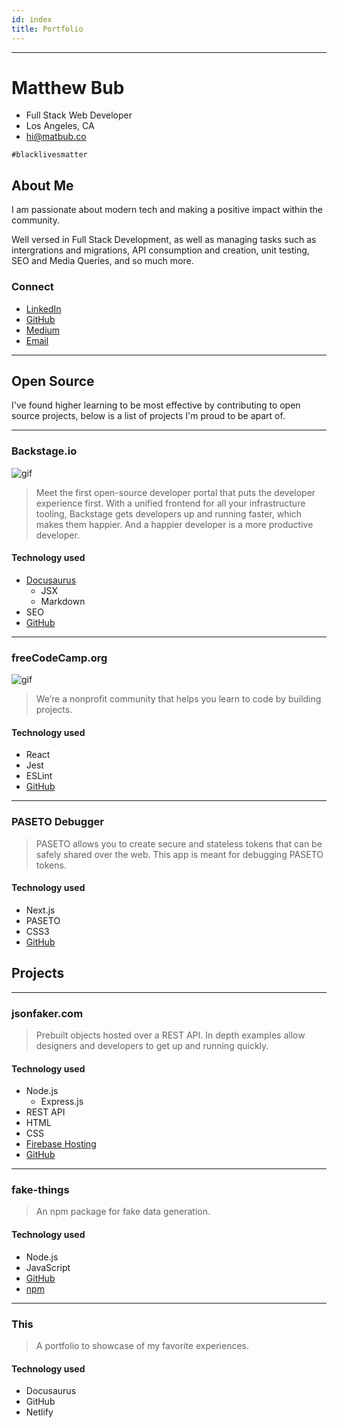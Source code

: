 ```yaml
---
id: index
title: Portfolio
---
```


---

# Matthew Bub

- Full Stack Web Developer
- Los Angeles, CA
- hi@matbub.co

`#blacklivesmatter`

## About Me

I am passionate about modern tech and making a positive impact within the community.

Well versed in Full Stack Development, as well as managing tasks such as intergrations and migrations, API consumption and creation, unit testing, SEO and Media Queries, and so much more.

### Connect

- [LinkedIn](https://www.linkedin.com/in/matbub/)
- [GitHub](https://github.com/hi-matbub)
- [Medium](https://medium.com/@6matbub)
- [Email](mailto:hi@matbub.co)

---

## Open Source

I've found higher learning to be most effective by contributing to open source projects, below is a list of projects I'm proud to be apart of.

---

### Backstage.io

![gif](../img/backstage.gif)

> Meet the first open-source developer portal that puts the developer experience first. With a unified frontend for all your infrastructure tooling, Backstage gets developers up and running faster, which makes them happier. And a happier developer is a more productive developer.

#### Technology used

- [Docusaurus](https://v2.docusaurus.io/)
  - JSX
  - Markdown
- SEO
- [GitHub](https://github.com/spotify/backstage-microsite)

---

### freeCodeCamp.org

![gif](../img/free-code-camp.gif)

> We’re a nonprofit community that helps you learn to code by building projects.

#### Technology used

- React
- Jest
- ESLint
- [GitHub](https://github.com/freeCodeCamp/freeCodeCamp)

---

### PASETO Debugger

> PASETO allows you to create secure and stateless tokens that can be safely shared over the web. This app is meant for debugging PASETO tokens.

#### Technology used

- Next.js
- PASETO
- CSS3
- [GitHub](https://github.com/mehdibo/paseto-debugger)

## Projects

---

### jsonfaker.com

> Prebuilt objects hosted over a REST API. In depth examples allow designers and developers to get up and running quickly.

#### Technology used

- Node.js
  - Express.js
- REST API
- HTML
- CSS
- [Firebase Hosting](https://jsonfaker.com)
- [GitHub](https://github.com/json-faker/jsonfaker)

---

### fake-things

> An npm package for fake data generation.

#### Technology used

- Node.js
- JavaScript
- [GitHub](https://github.com/hi-matbub/fake-things)
- [npm](https://www.npmjs.com/package/fake-things)

---

### This

> A portfolio to showcase of my favorite experiences.

#### Technology used

- Docusaurus
- GitHub
- Netlify
